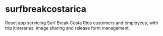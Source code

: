 # surfbreakcostarica
React app servicing Surf Break Costa Rica customers and employees, with trip itineraries, image sharing and release form management.
